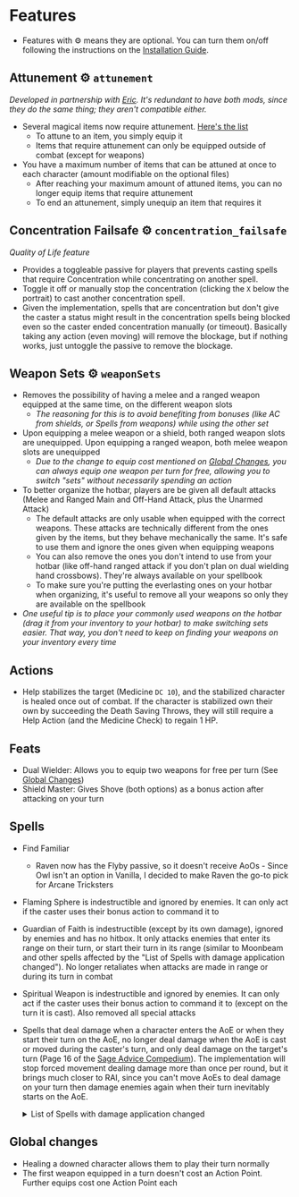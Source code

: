 # Features

* Features with ⚙️ means they are optional. You can turn them on/off following the instructions on the [Installation Guide](https://github.com/ZerdBG3/RAW/blob/main/Installing.md#optional-configurations).

## Attunement ⚙️ `attunement`
_Developed in partnership with [Eric](https://www.nexusmods.com/baldursgate3/mods/2155). It's redundant to have both mods, since they do the same thing; they aren't compatible either._
* Several magical items now require attunement. [Here's the list](https://docs.google.com/spreadsheets/d/1yCJ9ITC180dqykK713iHMEsrvVOHkgOmLF882-yr_hQ/edit#gid=0&fvid=1734738953)
  - To attune to an item, you simply equip it
  - Items that require attunement can only be equipped outside of combat (except for weapons)
* You have a maximum number of items that can be attuned at once to each character (amount modifiable on the optional files)
  - After reaching your maximum amount of attuned items, you can no longer equip items that require attunement
  - To end an attunement, simply unequip an item that requires it

## Concentration Failsafe ⚙️ `concentration_failsafe`
_Quality of Life feature_
* Provides a toggleable passive for players that prevents casting spells that require Concentration while concentrating on another spell.
* Toggle it off or manually stop the concentration (clicking the `X` below the portrait) to cast another concentration spell.
* Given the implementation, spells that are concentration but don't give the caster a status might result in the concentration spells being blocked even so the caster ended concentration manually (or timeout). Basically taking any action (even moving) will remove the blockage, but if nothing works, just untoggle the passive to remove the blockage.

## Weapon Sets ⚙️ `weaponSets`
* Removes the possibility of having a melee and a ranged weapon equipped at the same time, on the different weapon slots
  - _The reasoning for this is to avoid benefiting from bonuses (like AC from shields, or Spells from weapons) while using the other set_
* Upon equipping a melee weapon or a shield, both ranged weapon slots are unequipped. Upon equipping a ranged weapon, both melee weapon slots are unequipped
  - _Due to the change to equip cost mentioned on [Global Changes](https://github.com/ZerdBG3/RAW/blob/main/Features.md#global-changes), you can always equip one weapon per turn for free, allowing you to switch "sets" without necessarily spending an action_
* To better organize the hotbar, players are be given all default attacks (Melee and Ranged Main and Off-Hand Attack, plus the Unarmed Attack)
  - The default attacks are only usable when equipped with the correct weapons. These attacks are technically different from the ones given by the items, but they behave mechanically the same. It's safe to use them and ignore the ones given when equipping weapons
  - You can also remove the ones you don't intend to use from your hotbar (like off-hand ranged attack if you don't plan on dual wielding hand crossbows). They're always available on your spellbook
  - To make sure you're putting the everlasting ones on your hotbar when organizing, it's useful to remove all your weapons so only they are available on the spellbook
* _One useful tip is to place your commonly used weapons on the hotbar (drag it from your inventory to your hotbar) to make switching sets easier. That way, you don't need to keep on finding your weapons on your inventory every time_

## Actions
* Help stabilizes the target (Medicine `DC 10`), and the stabilized character is healed once out of combat. If the character is stabilized own their own by succeeding the Death Saving Throws, they will still require a Help Action (and the Medicine Check) to regain 1 HP.

## Feats
* Dual Wielder: Allows you to equip two weapons for free per turn (See [Global Changes](https://github.com/ZerdBG3/RAW/blob/main/Features.md#global-changes))
* Shield Master: Gives Shove (both options) as a bonus action after attacking on your turn

## Spells
* Find Familiar
  - Raven now has the Flyby passive, so it doesn't receive AoOs - Since Owl isn't an option in Vanilla, I decided to make Raven the go-to pick for Arcane Tricksters
* Flaming Sphere is indestructible and ignored by enemies. It can only act if the caster uses their bonus action to command it to
* Guardian of Faith is indestructible (except by its own damage), ignored by enemies and has no hitbox. It only attacks enemies that enter its range on their turn, or start their turn in its range (similar to Moonbeam and other spells affected by the "List of Spells with damage application changed"). No longer retaliates when attacks are made in range or during its turn in combat
* Spiritual Weapon is indestructible and ignored by enemies. It can only act if the caster uses their bonus action to command it to (except on the turn it is cast). Also removed all special attacks

* Spells that deal damage when a character enters the AoE or when they start their turn on the AoE, no longer deal damage when the AoE is cast or moved during the caster's turn, and only deal damage on the target's turn (Page 16 of the [Sage Advice Compedium](https://media.wizards.com/2019/dnd/downloads/SA-Compendium.pdf)). The implementation will stop forced movement dealing damage more than once per round, but it brings much closer to RAI, since you can't move AoEs to deal damage on your turn then damage enemies again when their turn inevitably starts on the AoE.
  <details>
    <summary>List of Spells with damage application changed</summary>
    <p>

      - Cloud of Daggers
      - Moonbeam
      - Spirit Guardians

    </p>
  </details>

## Global changes
* Healing a downed character allows them to play their turn normally
* The first weapon equipped in a turn doesn't cost an Action Point. Further equips cost one Action Point each
